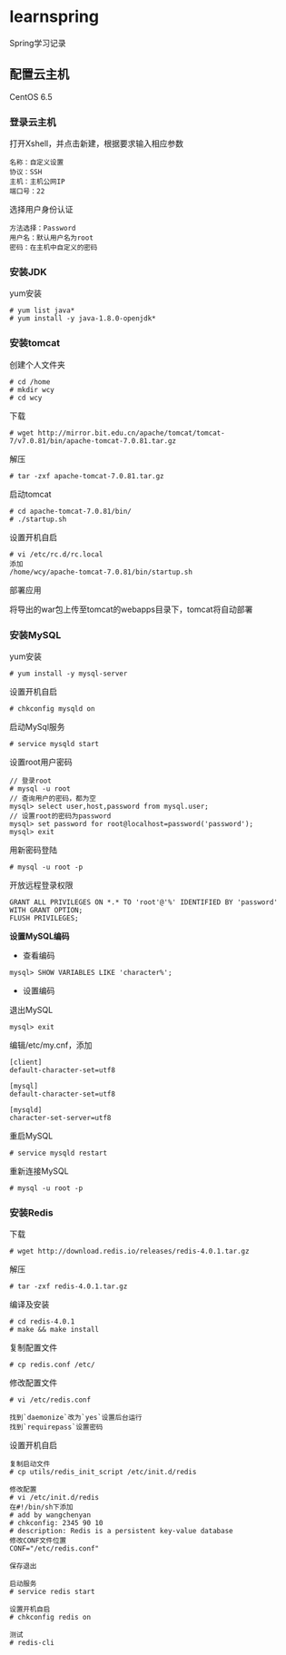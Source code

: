 # learnspring
Spring学习记录

## 配置云主机
CentOS 6.5

### 登录云主机
打开Xshell，并点击新建，根据要求输入相应参数
```
名称：自定义设置
协议：SSH
主机：主机公网IP
端口号：22
```

选择用户身份认证
```
方法选择：Password
用户名：默认用户名为root
密码：在主机中自定义的密码
```

### 安装JDK
yum安装
```
# yum list java*
# yum install -y java-1.8.0-openjdk*
```

### 安装tomcat
创建个人文件夹
```
# cd /home
# mkdir wcy
# cd wcy
```
下载
```
# wget http://mirror.bit.edu.cn/apache/tomcat/tomcat-7/v7.0.81/bin/apache-tomcat-7.0.81.tar.gz
```
解压
```
# tar -zxf apache-tomcat-7.0.81.tar.gz
```
启动tomcat
```
# cd apache-tomcat-7.0.81/bin/
# ./startup.sh
```
设置开机自启
```
# vi /etc/rc.d/rc.local
添加
/home/wcy/apache-tomcat-7.0.81/bin/startup.sh
```

部署应用

将导出的war包上传至tomcat的webapps目录下，tomcat将自动部署

### 安装MySQL
yum安装
```
# yum install -y mysql-server
```
设置开机自启
```
# chkconfig mysqld on
```
启动MySql服务
```
# service mysqld start
```
设置root用户密码
```
// 登录root
# mysql -u root
// 查询用户的密码，都为空
mysql> select user,host,password from mysql.user;
// 设置root的密码为password
mysql> set password for root@localhost=password('password');
mysql> exit
```
用新密码登陆
```
# mysql -u root -p
```
开放远程登录权限
```
GRANT ALL PRIVILEGES ON *.* TO 'root'@'%' IDENTIFIED BY 'password' WITH GRANT OPTION;
FLUSH PRIVILEGES;
```

**设置MySQL编码**

- 查看编码
```
mysql> SHOW VARIABLES LIKE 'character%';
```

- 设置编码

退出MySQL
```
mysql> exit
```
编辑/etc/my.cnf，添加
```
[client]
default-character-set=utf8

[mysql]
default-character-set=utf8

[mysqld]
character-set-server=utf8
```
重启MySQL
```
# service mysqld restart
```
重新连接MySQL
```
# mysql -u root -p
```

### 安装Redis
下载
```
# wget http://download.redis.io/releases/redis-4.0.1.tar.gz
```
解压
```
# tar -zxf redis-4.0.1.tar.gz
```
编译及安装
```
# cd redis-4.0.1
# make && make install
```
复制配置文件
```
# cp redis.conf /etc/
```
修改配置文件
```
# vi /etc/redis.conf

找到`daemonize`改为`yes`设置后台运行
找到`requirepass`设置密码
```
设置开机自启
```
复制启动文件
# cp utils/redis_init_script /etc/init.d/redis

修改配置
# vi /etc/init.d/redis
在#!/bin/sh下添加
# add by wangchenyan
# chkconfig: 2345 90 10
# description: Redis is a persistent key-value database
修改CONF文件位置
CONF="/etc/redis.conf"

保存退出

启动服务
# service redis start

设置开机自启
# chkconfig redis on

测试
# redis-cli
```
